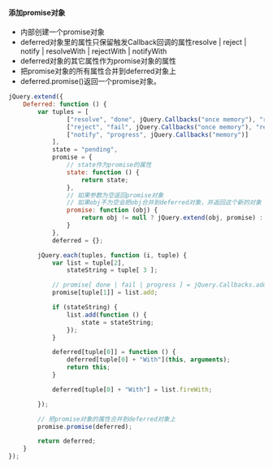#### 添加promise对象

* 内部创建一个promise对象
* deferred对象里的属性只保留触发Callback回调的属性resolve | reject | notify | resolveWith | rejectWith | notifyWith
* deferred对象的其它属性作为promise对象的属性
* 把promise对象的所有属性合并到deferred对象上
* deferred.promise()返回一个promise对象。

```javascript
jQuery.extend({
	Deferred: function () {
		var tuples = [
				["resolve", "done", jQuery.Callbacks("once memory"), "resolved"],
				["reject", "fail", jQuery.Callbacks("once memory"), "rejected"],
				["notify", "progress", jQuery.Callbacks("memory")]
			],
			state = "pending",
			promise = {
				// state作为promise的属性
				state: function () {
					return state;
				},
				// 如果参数为空返回promise对象
				// 如果obj不为空会把obj合并到deferred对象，并返回这个新的对象
				promise: function (obj) {
					return obj != null ? jQuery.extend(obj, promise) : promise;
				}
			},
			deferred = {};

		jQuery.each(tuples, function (i, tuple) {
			var list = tuple[2],
				stateString = tuple[ 3 ];

			// promise[ done | fail | progress ] = jQuery.Callbacks.add
			promise[tuple[1]] = list.add;

			if (stateString) {
				list.add(function () {
					state = stateString;
				});
			}

			deferred[tuple[0]] = function () {
				deferred[tuple[0] + "With"](this, arguments);
				return this;
			}

			deferred[tuple[0] + "With"] = list.fireWith;

		});

		// 把promise对象的属性合并到deferred对象上
		promise.promise(deferred);

		return deferred;
	}
});
```
